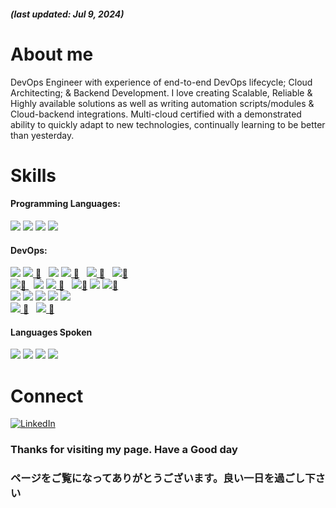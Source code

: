 
#### *(last updated: Jul 9, 2024)*

# About me
DevOps Engineer  with experience of end-to-end DevOps lifecycle; Cloud
Architecting; & Backend Development. I love creating Scalable, Reliable & Highly available solutions as
well as writing automation scripts/modules & Cloud-backend integrations. Multi-cloud certified with a
demonstrated ability to quickly adapt to new technologies, continually learning to be better than yesterday.

# Skills
#### Programming Languages:
![](https://img.shields.io/badge/Programming-Python-blue)
![](https://img.shields.io/badge/Programming-JavaScript-yellow)
![](https://img.shields.io/badge/Programming-Go-lightblue)
![](https://img.shields.io/badge/Programming-C++-blueviolet) 

#### DevOps:
![](https://img.shields.io/badge/Cloud-AWS-yellow)
[![](https://img.shields.io/badge/Cloud-GCP-blue) 🔗](https://github.com/rbnhd/pipeline-webapp-x) &nbsp;
![](https://img.shields.io/badge/Cloud-Azure-blue)
[![](https://img.shields.io/badge/IaC-Terraform-purple) 🔗](https://github.com/rbnhd/pipeline-webapp-x) &nbsp;
[![](https://img.shields.io/badge/Cloud_Architect-blue?style=flat&logo=architecture) 🔗](https://www.credly.com/badges/73b82ac7-ecc3-4742-bd15-f3b015d99221/public_url) &nbsp;
[![](https://img.shields.io/badge/Cloud_Developer-blue?style=flat&logo=develop)🔗](https://www.credly.com/badges/7ecc772a-1bd3-4e30-8f58-95348a243341)
<br>
[![](https://img.shields.io/badge/DevOps-CI%2FCD-brightgreen)🔗 ](https://www.credly.com/badges/d3c69dc0-4f40-4610-928b-7c5002363b47/public_url) &nbsp;
![](https://img.shields.io/badge/DevOps-Git-orange)
[![](https://img.shields.io/badge/Container-Docker-blue) 🔗](https://github.com/rbnhd/ask-out-crush) &nbsp;
[![](https://img.shields.io/badge/Orchestration-Kubernetes-blue)🔗](https://github.com/rbnhd/pipeline-eks-app)
![](https://img.shields.io/badge/CI_Tool-Jenkins-red)
[![](https://img.shields.io/badge/SRE-Principles-lightgrey)🔗 ](https://www.credly.com/badges/d3c69dc0-4f40-4610-928b-7c5002363b47/public_url)
<br>
![](https://img.shields.io/badge/Linux-Admin-black)
![](https://img.shields.io/badge/Networking-Security-green)
![](https://img.shields.io/badge/Serverless-Architecture-orange)
![](https://img.shields.io/badge/Web_Server-Nginx-green)
![](https://img.shields.io/badge/Open_Source-Contribution-brightgreen)
<br>
[![](https://img.shields.io/badge/Machine_Learning-ML-blue) 🔗](https://github.com/rbnhd/Travel-Time-Optimization-using-Machine-Learning) &nbsp;
[![](https://img.shields.io/badge/Artificial_Intelligence-AI-blueviolet) 🔗](https://github.com/rbnhd/Music-Recommendation-System) &nbsp;

#### Languages Spoken
![](https://img.shields.io/badge/Language-English-brightgreen)
![](https://img.shields.io/badge/Language-Japanese-red)
![](https://img.shields.io/badge/Language-Hindi-blue)
![](https://img.shields.io/badge/Language-Maithili-lightgrey)










# Connect
[![LinkedIn][linkedin-shield]][linkedin-url]  




###  Thanks for visiting my page. Have a Good day
###  ページをご覧になってありがとうございます。良い一日を過ごし下さい


<!-- MARKDOWN LINKS & IMAGES -->
[linkedin-shield]: https://img.shields.io/badge/LinkedIn-0077B5?style=for-the-badge&logo=linkedin&logoColor=white
[linkedin-url]: https://www.linkedin.com/in/vikram-kushwaha/

